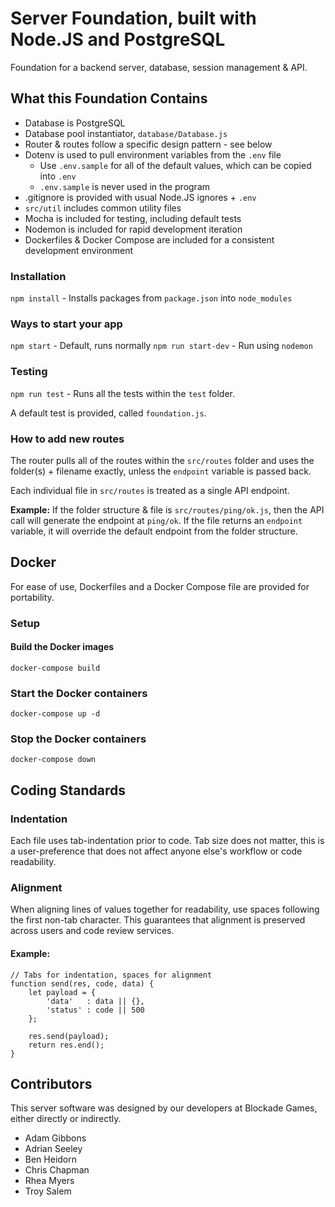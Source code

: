 # Server Foundation, built with Node.JS and PostgreSQL

Foundation for a backend server, database, session management & API.

## What this Foundation Contains

- Database is PostgreSQL
- Database pool instantiator, `database/Database.js`
- Router & routes follow a specific design pattern - see below
- Dotenv is used to pull environment variables from the `.env` file
	- Use `.env.sample` for all of the default values, which can be copied into `.env`
	- `.env.sample` is never used in the program
- .gitignore is provided with usual Node.JS ignores + `.env`
- `src/util` includes common utility files
- Mocha is included for testing, including default tests
- Nodemon is included for rapid development iteration
- Dockerfiles & Docker Compose are included for a consistent development environment

### Installation

`npm install` - Installs packages from `package.json` into `node_modules`

### Ways to start your app

`npm start` - Default, runs normally
`npm run start-dev` - Run using `nodemon`

### Testing

`npm run test` - Runs all the tests within the `test` folder.

A default test is provided, called `foundation.js`.


### How to add new routes

The router pulls all of the routes within the `src/routes` folder and uses the folder(s) + filename exactly, unless the `endpoint` variable is passed back.

Each individual file in `src/routes` is treated as a single API endpoint.

**Example:** If the folder structure & file is `src/routes/ping/ok.js`, then the API call will generate the endpoint at `ping/ok`. If the file returns an `endpoint` variable, it will override the default endpoint from the folder structure.


## Docker

For ease of use, Dockerfiles and a Docker Compose file are provided for portability.

### Setup

#### Build the Docker images
`docker-compose build`

### Start the Docker containers
`docker-compose up -d`

### Stop the Docker containers
`docker-compose down`


## Coding Standards

### Indentation

Each file uses tab-indentation prior to code. Tab size does not matter, this is a user-preference that does not affect anyone else's workflow or code readability.

### Alignment

When aligning lines of values together for readability, use spaces following the first non-tab character. This guarantees that alignment is preserved across users and code review services.

#### Example:

```
// Tabs for indentation, spaces for alignment
function send(res, code, data) {
	let payload = {
		'data'   : data || {},
		'status' : code || 500
	};

	res.send(payload);
	return res.end();
}
```


## Contributors

This server software was designed by our developers at Blockade Games, either directly or indirectly.

- Adam Gibbons
- Adrian Seeley
- Ben Heidorn
- Chris Chapman
- Rhea Myers
- Troy Salem
